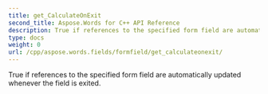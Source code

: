 ```yaml
---
title: get_CalculateOnExit
second_title: Aspose.Words for C++ API Reference
description: True if references to the specified form field are automatically updated whenever the field is exited. 
type: docs
weight: 0
url: /cpp/aspose.words.fields/formfield/get_calculateonexit/
---
```


True if references to the specified form field are automatically updated whenever the field is exited. 

